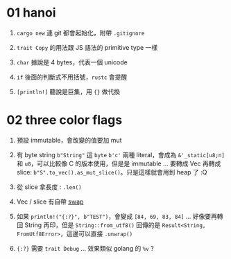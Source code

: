 
01 hanoi
========

1. `cargo new` 連 git 都會起始化，附帶 `.gitignore`

2. `trait Copy` 的用法跟 JS 語法的 primitive type 一樣

3. `char` 據說是 4 bytes，代表一個 unicode

4. `if` 後面的判斷式不用括號，`rustc` 會提醒

5. `[println!]` 聽說是巨集，用 `{}` 做代換

[println!]: https://doc.rust-lang.org/std/macro.println.html


02 three color flags
====================

1. 預設 immutable，會改變的值要加 mut

2. 有 byte string `b"String"` 這 `byte` `b'c'` 兩種 literal，會成為 `&'_static[u8;n]` 和 `u8`，可以比較像 C 的版本使用，但是是 immutable ... 要轉成 Vec 再轉成 slice: `b"S".to_vec().as_mut_slice()`。只是這樣就會用到 heap 了 :Q

3. 從 slice 拿長度 : `.len()`

4. Vec / slice 有自帶 [swap]

5. 如果 `println!("{:?}", b"TEST")`，會變成 `[84, 69, 83, 84]` ... 好像要再轉回 String 再印，但是 `String::from_utf8()` 回傳的是 `Result<String, FromUtf8Error>`，這邊可以直接 `.unwrap()`

6. `{:?}` 需要 `trait Debug` ... 效果類似 golang 的 `%v` ?

[swap]: https://doc.rust-lang.org/std/vec/struct.Vec.html#method.swap
